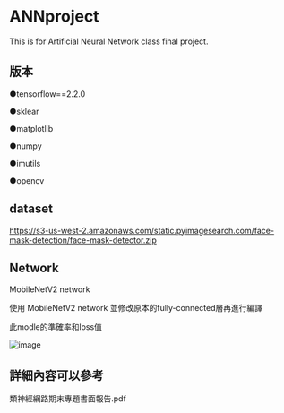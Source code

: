 # ANNproject
This is for Artificial Neural Network class final project.

## 版本


●tensorflow==2.2.0


●sklear


●matplotlib


●numpy


●imutils


●opencv


## dataset


https://s3-us-west-2.amazonaws.com/static.pyimagesearch.com/face-mask-detection/face-mask-detector.zip

## Network


MobileNetV2 network



使用 MobileNetV2 network 並修改原本的fully-connected層再進行編譯



此modle的準確率和loss值


![image](https://user-images.githubusercontent.com/46932872/174039386-2fdebe1b-bc10-464e-b9f1-0e648d0ad3b4.png)


## 詳細內容可以參考

類神經網路期末專題書面報告.pdf
